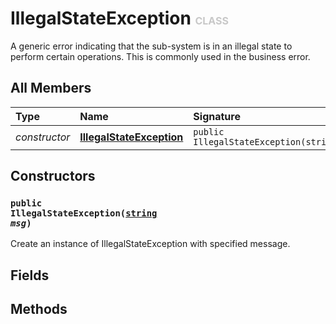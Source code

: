 # IllegalStateException <font color="#C8C8C8" size="3">CLASS</font>

A generic error indicating that the sub-system is in an illegal state to perform certain operations. This is commonly used in the business error.

## All Members
|**Type**|**Name**|**Signature**
|:-------|:-------|:------------
|*constructor*|<a href="#c-IllegalStateException-string"><b>IllegalStateException</b></a>|`public IllegalStateException(string)`

## Constructors
<a name="c-IllegalStateException-string"></a>
### <code>public IllegalStateException([string](../../String) *msg*)</code>
Create an instance of IllegalStateException with specified message.
## Fields

## Methods
